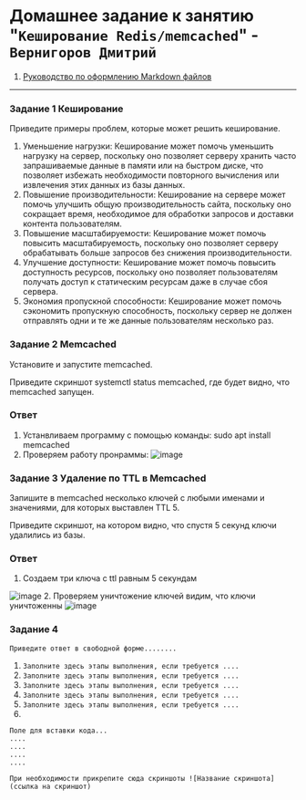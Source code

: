 # Домашнее задание к занятию "`Кеширование Redis/memcached`" - `Вернигоров Дмитрий`
   
1. [Руководство по оформлению Markdown файлов](https://gist.github.com/Jekins/2bf2d0638163f1294637#Code)

---

### Задание 1 Кеширование
Приведите примеры проблем, которые может решить кеширование.

1. Уменьшение нагрузки: Кеширование  может помочь уменьшить нагрузку на сервер, поскольку оно позволяет серверу хранить часто запрашиваемые данные в памяти или на быстром диске, что позволяет избежать необходимости повторного вычисления или извлечения этих данных из базы данных.
2. Повышение производительности: Кеширование на сервере может помочь улучшить общую производительность сайта, поскольку оно сокращает время, необходимое для обработки запросов и доставки контента пользователям.
3. Повышение масштабируемости: Кеширование  может помочь повысить масштабируемость, поскольку оно позволяет серверу обрабатывать больше запросов без снижения производительности.
4. Улучшение доступности: Кеширование  может помочь повысить доступность ресурсов, поскольку оно позволяет пользователям получать доступ к статическим ресурсам даже в случае сбоя сервера.
5. Экономия пропускной способности: Кеширование  может помочь сэкономить пропускную способность, поскольку сервер не должен отправлять одни и те же данные пользователям несколько раз.

### Задание 2 Memcached

Установите и запустите memcached.

Приведите скриншот systemctl status memcached, где будет видно, что memcached запущен.
### Ответ
1. Устанвливаем программу с помощью команды: sudo apt install memcached
2. Проверяем работу пронраммы:
   ![image](https://github.com/Wernigerode23/-https-github.com-Dmitriy-gitlab-hw-/assets/153208339/576ec854-dd8d-4e9d-b89e-3bccd7ff7887)



### Задание 3 Удаление по TTL в Memcached

Запишите в memcached несколько ключей с любыми именами и значениями, для которых выставлен TTL 5.

Приведите скриншот, на котором видно, что спустя 5 секунд ключи удалились из базы.

### Ответ
1. Создаем три ключа с ttl равным 5 секундам
   
![image](https://github.com/Wernigerode23/-https-github.com-Dmitriy-gitlab-hw-/assets/153208339/5ee32f4e-d0a9-402d-917b-371c59d8a8ba)
2. Проверяем уничтожение ключей
видим, что ключи уничтоженны
![image](https://github.com/Wernigerode23/-https-github.com-Dmitriy-gitlab-hw-/assets/153208339/09a59c42-84e9-42b7-9640-779db13c9cd3)



### Задание 4

`Приведите ответ в свободной форме........`

1. `Заполните здесь этапы выполнения, если требуется ....`
2. `Заполните здесь этапы выполнения, если требуется ....`
3. `Заполните здесь этапы выполнения, если требуется ....`
4. `Заполните здесь этапы выполнения, если требуется ....`
5. `Заполните здесь этапы выполнения, если требуется ....`
6. 

```
Поле для вставки кода...
....
....
....
....
```

`При необходимости прикрепитe сюда скриншоты
![Название скриншота](ссылка на скриншот)`
